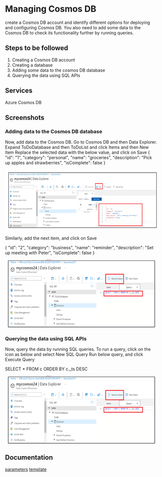 # Managing Cosmos DB

create a Cosmos DB account and identify different options for deploying and configuring Cosmos DB. You also need to add some data to the Cosmos DB to check its functionality further by running queries.

## Steps to be followed

1. Creating a Cosmos DB account
2. Creating a database
3. Adding some data to the cosmos DB database
4. Querying the data using SQL APIs

## Services

Azure Cosmos DB

## Screenshots

### Adding data to the Cosmos DB database

Now, add data to the Cosmos DB. Go to Cosmos DB and then Data Explorer. Expand ToDoDatabase and then ToDoList and click Items and then New Item
Replace the selected data with the below value, and click on Save
{
"id": "1",
"category": "personal",
"name": "groceries",
"description": "Pick up apples and strawberries",
"isComplete": false
}

![ss](./image/2.png)

Similarly, add the next item, and click on Save

{
"id": "2",
"category": "business",
"name": "reminder",
"description": "Set up meeting with Peter",
"isComplete": false
}

![ss](./image/3.png)

### Querying the data using SQL APIs

Now, query the data by running SQL queries. To run a query, click on the icon as below and select New SQL Query
Run below query, and click Execute Query

SELECT \* FROM c ORDER BY c.\_ts DESC

![ss](./image/3.png)

## Documentation

[parameters](parameters.json)
[template](template.json)
